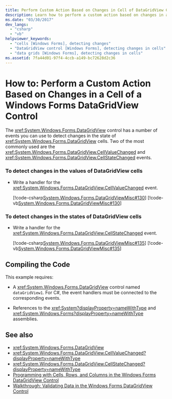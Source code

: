 ```yaml
---
title: Perform Custom Action Based on Changes in Cell of DataGridView Control
description: Learn how to perform a custom action based on changes in a cell of a Windows Forms DataGridView control.
ms.date: "03/30/2017"
dev_langs: 
  - "csharp"
  - "vb"
helpviewer_keywords: 
  - "cells [Windows Forms], detecting changes"
  - "DataGridView control [Windows Forms], detecting changes in cells"
  - "data grids [Windows Forms], detecting changes in cells"
ms.assetid: 7fa44d01-97f4-4ccb-a149-bc72628d2c36
---
```

# How to: Perform a Custom Action Based on Changes in a Cell of a Windows Forms DataGridView Control
The <xref:System.Windows.Forms.DataGridView> control has a number of events you can use to detect changes in the state of <xref:System.Windows.Forms.DataGridView> cells. Two of the most commonly used are the <xref:System.Windows.Forms.DataGridView.CellValueChanged> and <xref:System.Windows.Forms.DataGridView.CellStateChanged> events.  
  
### To detect changes in the values of DataGridView cells  
  
- Write a handler for the <xref:System.Windows.Forms.DataGridView.CellValueChanged> event.  
  
     [!code-csharp[System.Windows.Forms.DataGridViewMisc#130](~/samples/snippets/csharp/VS_Snippets_Winforms/System.Windows.Forms.DataGridViewMisc/CS/datagridviewmisc.cs#130)]
     [!code-vb[System.Windows.Forms.DataGridViewMisc#130](~/samples/snippets/visualbasic/VS_Snippets_Winforms/System.Windows.Forms.DataGridViewMisc/VB/datagridviewmisc.vb#130)]  
  
### To detect changes in the states of DataGridView cells  
  
- Write a handler for the <xref:System.Windows.Forms.DataGridView.CellStateChanged> event.  
  
     [!code-csharp[System.Windows.Forms.DataGridViewMisc#135](~/samples/snippets/csharp/VS_Snippets_Winforms/System.Windows.Forms.DataGridViewMisc/CS/datagridviewmisc.cs#135)]
     [!code-vb[System.Windows.Forms.DataGridViewMisc#135](~/samples/snippets/visualbasic/VS_Snippets_Winforms/System.Windows.Forms.DataGridViewMisc/VB/datagridviewmisc.vb#135)]  
  
## Compiling the Code  
 This example requires:  
  
- A <xref:System.Windows.Forms.DataGridView> control named `dataGridView1`. For C#, the event handlers must be connected to the corresponding events.  
  
- References to the <xref:System?displayProperty=nameWithType> and <xref:System.Windows.Forms?displayProperty=nameWithType> assemblies.  
  
## See also

- <xref:System.Windows.Forms.DataGridView>
- <xref:System.Windows.Forms.DataGridView.CellValueChanged?displayProperty=nameWithType>
- <xref:System.Windows.Forms.DataGridView.CellStateChanged?displayProperty=nameWithType>
- [Programming with Cells, Rows, and Columns in the Windows Forms DataGridView Control](programming-with-cells-rows-and-columns-in-the-datagrid.md)
- [Walkthrough: Validating Data in the Windows Forms DataGridView Control](walkthrough-validating-data-in-the-windows-forms-datagridview-control.md)
